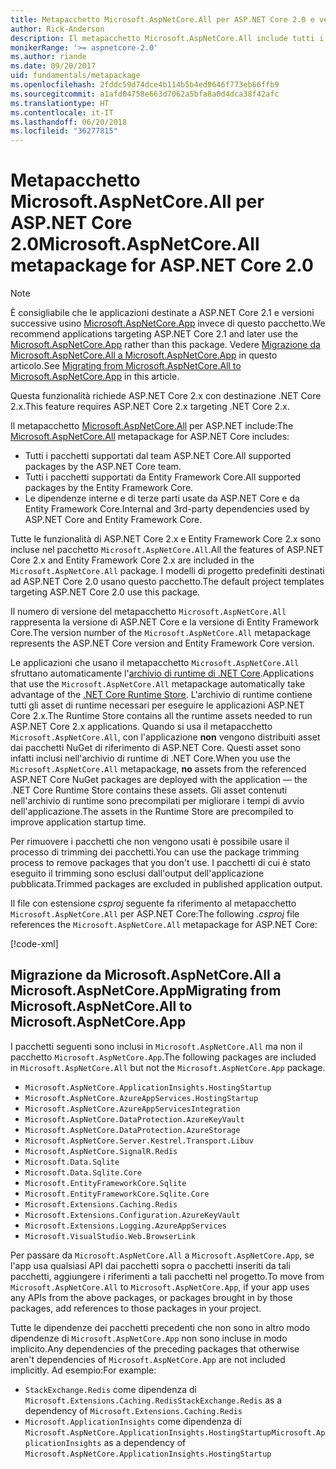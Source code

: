 ```yaml
---
title: Metapacchetto Microsoft.AspNetCore.All per ASP.NET Core 2.0 e versioni successive
author: Rick-Anderson
description: Il metapacchetto Microsoft.AspNetCore.All include tutti i pacchetti ASP.NET Core e Entity Framework Core supportati con le relative dipendenze.
monikerRange: '>= aspnetcore-2.0'
ms.author: riande
ms.date: 09/20/2017
uid: fundamentals/metapackage
ms.openlocfilehash: 2fddc59d74dce4b114b5b4ed0646f773eb66ffb9
ms.sourcegitcommit: a1afd04758e663d7062a5bfa8a0d4dca38f42afc
ms.translationtype: HT
ms.contentlocale: it-IT
ms.lasthandoff: 06/20/2018
ms.locfileid: "36277815"
---
```

# <a name="microsoftaspnetcoreall-metapackage-for-aspnet-core-20"></a><span data-ttu-id="28cf3-103">Metapacchetto Microsoft.AspNetCore.All per ASP.NET Core 2.0</span><span class="sxs-lookup"><span data-stu-id="28cf3-103">Microsoft.AspNetCore.All metapackage for ASP.NET Core 2.0</span></span>

> [!NOTE]
> <span data-ttu-id="28cf3-104">È consigliabile che le applicazioni destinate a ASP.NET Core 2.1 e versioni successive usino [Microsoft.AspNetCore.App](xref:fundamentals/metapackage-app) invece di questo pacchetto.</span><span class="sxs-lookup"><span data-stu-id="28cf3-104">We recommend applications targeting ASP.NET Core 2.1 and later use the [Microsoft.AspNetCore.App](xref:fundamentals/metapackage-app) rather than this package.</span></span> <span data-ttu-id="28cf3-105">Vedere [Migrazione da Microsoft.AspNetCore.All a Microsoft.AspNetCore.App](#migrate) in questo articolo.</span><span class="sxs-lookup"><span data-stu-id="28cf3-105">See [Migrating from Microsoft.AspNetCore.All to Microsoft.AspNetCore.App](#migrate) in this article.</span></span>

<span data-ttu-id="28cf3-106">Questa funzionalità richiede ASP.NET Core 2.x con destinazione .NET Core 2.x.</span><span class="sxs-lookup"><span data-stu-id="28cf3-106">This feature requires ASP.NET Core 2.x targeting .NET Core 2.x.</span></span>

<span data-ttu-id="28cf3-107">Il metapacchetto [Microsoft.AspNetCore.All](https://www.nuget.org/packages/Microsoft.AspNetCore.All) per ASP.NET include:</span><span class="sxs-lookup"><span data-stu-id="28cf3-107">The [Microsoft.AspNetCore.All](https://www.nuget.org/packages/Microsoft.AspNetCore.All) metapackage for ASP.NET Core includes:</span></span>

* <span data-ttu-id="28cf3-108">Tutti i pacchetti supportati dal team ASP.NET Core.</span><span class="sxs-lookup"><span data-stu-id="28cf3-108">All supported packages by the ASP.NET Core team.</span></span>
* <span data-ttu-id="28cf3-109">Tutti i pacchetti supportati da Entity Framework Core.</span><span class="sxs-lookup"><span data-stu-id="28cf3-109">All supported packages by the Entity Framework Core.</span></span> 
* <span data-ttu-id="28cf3-110">Le dipendenze interne e di terze parti usate da ASP.NET Core e da Entity Framework Core.</span><span class="sxs-lookup"><span data-stu-id="28cf3-110">Internal and 3rd-party dependencies used by ASP.NET Core and Entity Framework Core.</span></span> 

<span data-ttu-id="28cf3-111">Tutte le funzionalità di ASP.NET Core 2.x e Entity Framework Core 2.x sono incluse nel pacchetto `Microsoft.AspNetCore.All`.</span><span class="sxs-lookup"><span data-stu-id="28cf3-111">All the features of ASP.NET Core 2.x and Entity Framework Core 2.x are included in the `Microsoft.AspNetCore.All` package.</span></span> <span data-ttu-id="28cf3-112">I modelli di progetto predefiniti destinati ad ASP.NET Core 2.0 usano questo pacchetto.</span><span class="sxs-lookup"><span data-stu-id="28cf3-112">The default project templates targeting ASP.NET Core 2.0 use this package.</span></span>

<span data-ttu-id="28cf3-113">Il numero di versione del metapacchetto `Microsoft.AspNetCore.All` rappresenta la versione di ASP.NET Core e la versione di Entity Framework Core.</span><span class="sxs-lookup"><span data-stu-id="28cf3-113">The version number of the `Microsoft.AspNetCore.All` metapackage represents the ASP.NET Core version and Entity Framework Core version.</span></span>

<span data-ttu-id="28cf3-114">Le applicazioni che usano il metapacchetto `Microsoft.AspNetCore.All` sfruttano automaticamente l'[archivio di runtime di .NET Core](https://docs.microsoft.com/dotnet/core/deploying/runtime-store).</span><span class="sxs-lookup"><span data-stu-id="28cf3-114">Applications that use the `Microsoft.AspNetCore.All` metapackage automatically take advantage of the [.NET Core Runtime Store](https://docs.microsoft.com/dotnet/core/deploying/runtime-store).</span></span> <span data-ttu-id="28cf3-115">L'archivio di runtime contiene tutti gli asset di runtime necessari per eseguire le applicazioni ASP.NET Core 2.x.</span><span class="sxs-lookup"><span data-stu-id="28cf3-115">The Runtime Store contains all the runtime assets needed to run ASP.NET Core 2.x applications.</span></span> <span data-ttu-id="28cf3-116">Quando si usa il metapacchetto `Microsoft.AspNetCore.All`, con l'applicazione **non** vengono distribuiti asset dai pacchetti NuGet di riferimento di ASP.NET Core. Questi asset sono infatti inclusi nell'archivio di runtime di .NET Core.</span><span class="sxs-lookup"><span data-stu-id="28cf3-116">When you use the `Microsoft.AspNetCore.All` metapackage, **no** assets from the referenced ASP.NET Core NuGet packages are deployed with the application &mdash; the .NET Core Runtime Store contains these assets.</span></span> <span data-ttu-id="28cf3-117">Gli asset contenuti nell'archivio di runtime sono precompilati per migliorare i tempi di avvio dell'applicazione.</span><span class="sxs-lookup"><span data-stu-id="28cf3-117">The assets in the Runtime Store are precompiled to improve application startup time.</span></span>

<span data-ttu-id="28cf3-118">Per rimuovere i pacchetti che non vengono usati è possibile usare il processo di trimming dei pacchetti.</span><span class="sxs-lookup"><span data-stu-id="28cf3-118">You can use the package trimming process to remove packages that you don't use.</span></span> <span data-ttu-id="28cf3-119">I pacchetti di cui è stato eseguito il trimming sono esclusi dall'output dell'applicazione pubblicata.</span><span class="sxs-lookup"><span data-stu-id="28cf3-119">Trimmed packages are excluded in published application output.</span></span>

<span data-ttu-id="28cf3-120">Il file con estensione *csproj* seguente fa riferimento al metapacchetto `Microsoft.AspNetCore.All` per ASP.NET Core:</span><span class="sxs-lookup"><span data-stu-id="28cf3-120">The following *.csproj* file references the `Microsoft.AspNetCore.All` metapackage for ASP.NET Core:</span></span>

[!code-xml[](metapackage/samples/Metapackage.All.Example.csproj?highlight=6)]

<a name="migrate"></a>
## <a name="migrating-from-microsoftaspnetcoreall-to-microsoftaspnetcoreapp"></a><span data-ttu-id="28cf3-121">Migrazione da Microsoft.AspNetCore.All a Microsoft.AspNetCore.App</span><span class="sxs-lookup"><span data-stu-id="28cf3-121">Migrating from Microsoft.AspNetCore.All to Microsoft.AspNetCore.App</span></span>

<span data-ttu-id="28cf3-122">I pacchetti seguenti sono inclusi in `Microsoft.AspNetCore.All` ma non il pacchetto `Microsoft.AspNetCore.App`.</span><span class="sxs-lookup"><span data-stu-id="28cf3-122">The following packages are included in `Microsoft.AspNetCore.All` but not the `Microsoft.AspNetCore.App` package.</span></span> 

* `Microsoft.AspNetCore.ApplicationInsights.HostingStartup`
* `Microsoft.AspNetCore.AzureAppServices.HostingStartup`
* `Microsoft.AspNetCore.AzureAppServicesIntegration`
* `Microsoft.AspNetCore.DataProtection.AzureKeyVault`
* `Microsoft.AspNetCore.DataProtection.AzureStorage`
* `Microsoft.AspNetCore.Server.Kestrel.Transport.Libuv`
* `Microsoft.AspNetCore.SignalR.Redis`
* `Microsoft.Data.Sqlite`
* `Microsoft.Data.Sqlite.Core`
* `Microsoft.EntityFrameworkCore.Sqlite`
* `Microsoft.EntityFrameworkCore.Sqlite.Core`
* `Microsoft.Extensions.Caching.Redis`
* `Microsoft.Extensions.Configuration.AzureKeyVault`
* `Microsoft.Extensions.Logging.AzureAppServices`
* `Microsoft.VisualStudio.Web.BrowserLink`

<span data-ttu-id="28cf3-123">Per passare da `Microsoft.AspNetCore.All` a `Microsoft.AspNetCore.App`, se l'app usa qualsiasi API dai pacchetti sopra o pacchetti inseriti da tali pacchetti, aggiungere i riferimenti a tali pacchetti nel progetto.</span><span class="sxs-lookup"><span data-stu-id="28cf3-123">To move from `Microsoft.AspNetCore.All` to `Microsoft.AspNetCore.App`, if your app uses any APIs from the above packages, or packages brought in by those packages, add references to those packages in your project.</span></span>

<span data-ttu-id="28cf3-124">Tutte le dipendenze dei pacchetti precedenti che non sono in altro modo dipendenze di `Microsoft.AspNetCore.App` non sono incluse in modo implicito.</span><span class="sxs-lookup"><span data-stu-id="28cf3-124">Any dependencies of the preceding packages that otherwise aren't dependencies of `Microsoft.AspNetCore.App` are not included implicitly.</span></span> <span data-ttu-id="28cf3-125">Ad esempio:</span><span class="sxs-lookup"><span data-stu-id="28cf3-125">For example:</span></span>

* <span data-ttu-id="28cf3-126">`StackExchange.Redis` come dipendenza di `Microsoft.Extensions.Caching.Redis`</span><span class="sxs-lookup"><span data-stu-id="28cf3-126">`StackExchange.Redis` as a dependency of `Microsoft.Extensions.Caching.Redis`</span></span>
* <span data-ttu-id="28cf3-127">`Microsoft.ApplicationInsights` come dipendenza di `Microsoft.AspNetCore.ApplicationInsights.HostingStartup`</span><span class="sxs-lookup"><span data-stu-id="28cf3-127">`Microsoft.ApplicationInsights` as a dependency of `Microsoft.AspNetCore.ApplicationInsights.HostingStartup`</span></span>
